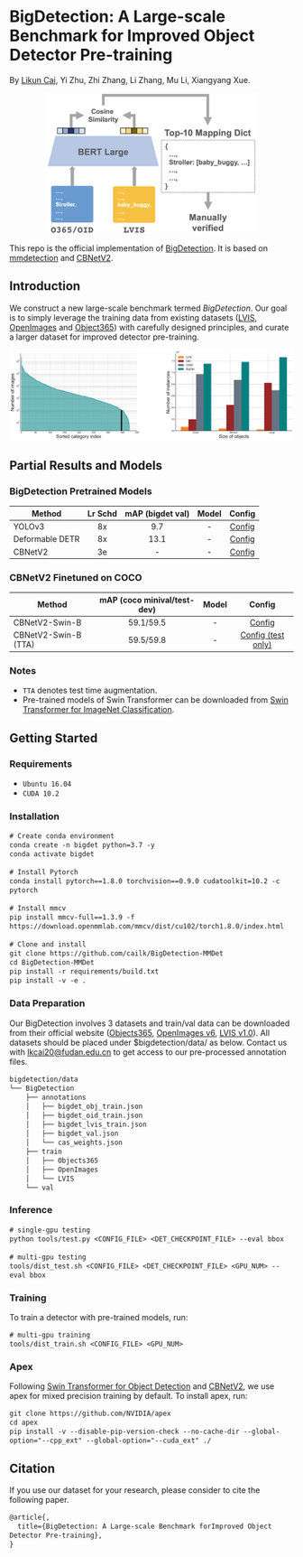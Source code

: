 # BigDetection: A Large-scale Benchmark for Improved Object Detector Pre-training

By [Likun Cai](https://github.com/cailk), Yi Zhu, Zhi Zhang, Li Zhang, Mu Li, Xiangyang Xue.

<div align="center">
    <img src="./resources/category_mapping.png" height="250px" />
</div>

This repo is the official implementation of [BigDetection](http://arxiv.org/). It is based on [mmdetection](https://github.com/open-mmlab/mmdetection) and [CBNetV2](https://github.com/VDIGPKU/CBNetV2).

## Introduction
We construct a new large-scale benchmark termed *BigDetection*. Our goal is to simply leverage the training data from existing datasets ([LVIS](https://www.lvisdataset.org/), [OpenImages](https://storage.googleapis.com/openimages/web/index.html) and [Object365](https://www.objects365.org/overview.html)) with carefully designed principles, and curate a larger dataset for improved detector pre-training.


![](./resources/bigdet_statistics.png)


## Partial Results and Models

### BigDetection Pretrained Models
| Method | Lr Schd | mAP (bigdet val) | Model |Config |
| --- | :---: | :---: | :---: | :---: |
| YOLOv3 | 8x |  9.7 | - | [Config](configs/BigDetection/yolov3/yolov3_d53_mstrain-608_8x_bigdet.py) |
| Deformable DETR | 8x | 13.1 | - | [Config](configs/BigDetection/deformable_detr/deformable_detr_r50_16x2_8x_bigdet.py) |
| CBNetV2 | 3e | - | - | [Config](configs/BigDetection/cbnetv2/htc_cbv2_swin_base_giou_4conv1f_adamw_bigdet.py) |

### CBNetV2 Finetuned on COCO
| Method | mAP (coco minival/test-dev) | Model |Config |
| --- |  :---: | :---: | :---: |
| CBNetV2-Swin-B | 59.1/59.5 | - | [Config](configs/BigDetection/cbnetv2/htc_cbv2_swin_base_giou_4conv1f_adamw_20e_coco.py) |
| CBNetV2-Swin-B (TTA) | 59.5/59.8 | - | [Config (test only)](configs/BigDetection/cbnetv2/htc_cbv2_swin_base_giou_4conv1f_adamw_20e_coco_tta.py) |

### Notes
- `TTA` denotes test time augmentation.
- Pre-trained models of Swin Transformer can be downloaded from [Swin Transformer for ImageNet Classification](https://github.com/microsoft/Swin-Transformer).

## Getting Started

### Requirements
- `Ubuntu 16.04`
- `CUDA 10.2`

### Installation
```
# Create conda environment
conda create -n bigdet python=3.7 -y
conda activate bigdet

# Install Pytorch
conda install pytorch==1.8.0 torchvision==0.9.0 cudatoolkit=10.2 -c pytorch

# Install mmcv
pip install mmcv-full==1.3.9 -f https://download.openmmlab.com/mmcv/dist/cu102/torch1.8.0/index.html

# Clone and install
git clone https://github.com/cailk/BigDetection-MMDet
cd BigDetection-MMDet
pip install -r requirements/build.txt
pip install -v -e .
```

### Data Preparation
Our BigDetection involves 3 datasets and train/val data can be downloaded from their official website ([Objects365](https://www.objects365.org/download.html), [OpenImages v6](https://storage.googleapis.com/openimages/web/download.html), [LVIS v1.0](https://www.lvisdataset.org/dataset)). All datasets should be placed under $bigdetection/data/ as below. Contact us with [lkcai20@fudan.edu.cn](lkcai20@fudan.edu.cn) to get access to our pre-processed annotation files.
```
bigdetection/data
└── BigDetection
    ├── annotations
    │   ├── bigdet_obj_train.json
    │   ├── bigdet_oid_train.json
    │   ├── bigdet_lvis_train.json
    │   ├── bigdet_val.json
    │   └── cas_weights.json
    ├── train
    │   ├── Objects365
    │   ├── OpenImages
    │   └── LVIS
    └── val
```

### Inference
```
# single-gpu testing
python tools/test.py <CONFIG_FILE> <DET_CHECKPOINT_FILE> --eval bbox 

# multi-gpu testing
tools/dist_test.sh <CONFIG_FILE> <DET_CHECKPOINT_FILE> <GPU_NUM> --eval bbox
```

### Training

To train a detector with pre-trained models, run:
```
# multi-gpu training
tools/dist_train.sh <CONFIG_FILE> <GPU_NUM> 
```

### Apex
Following [Swin Transformer for Object Detection](https://github.com/SwinTransformer/Swin-Transformer-Object-Detection) and [CBNetV2](https://github.com/VDIGPKU/CBNetV2), we use apex for mixed precision training by default. To install apex, run:
```
git clone https://github.com/NVIDIA/apex
cd apex
pip install -v --disable-pip-version-check --no-cache-dir --global-option="--cpp_ext" --global-option="--cuda_ext" ./
```

## Citation
If you use our dataset for your research, please consider to cite the following paper.
```
@article{,
  title={BigDetection: A Large-scale Benchmark forImproved Object Detector Pre-training}, 
}
```

